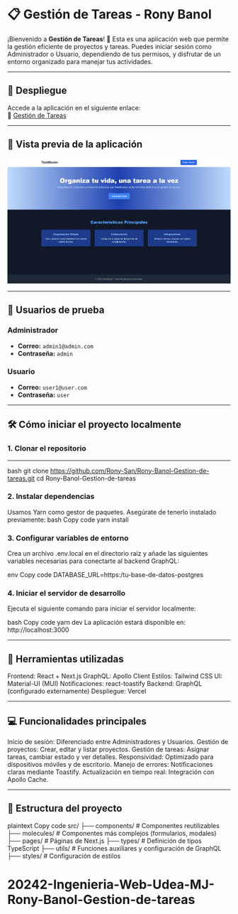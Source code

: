 ﻿# 📋 Gestión de Tareas - Rony Banol

¡Bienvenido a **Gestión de Tareas**! 🎉 Esta es una aplicación web que permite la gestión eficiente de proyectos y tareas. Puedes iniciar sesión como Administrador o Usuario, dependiendo de tus permisos, y disfrutar de un entorno organizado para manejar tus actividades.

---

## 🚀 Despliegue

Accede a la aplicación en el siguiente enlace:  
🔗 [Gestión de Tareas]([https://rony-banol-gestion-de-tareas.vercel.app/])

---

## 🎨 Vista previa de la aplicación

![Vista previa de la aplicación](./public/landing.png)

---

## 👤 Usuarios de prueba

### **Administrador**

- **Correo:** `admin1@admin.com`
- **Contraseña:** `admin`

### **Usuario**

- **Correo:** `user1@user.com`
- **Contraseña:** `user`

---

## 🛠️ Cómo iniciar el proyecto localmente

### **1. Clonar el repositorio**

---

bash
git clone https://github.com/Rony-San/Rony-Banol-Gestion-de-tareas.git
cd Rony-Banol-Gestion-de-tareas

### 2. Instalar dependencias

Usamos Yarn como gestor de paquetes. Asegúrate de tenerlo instalado previamente:
bash
Copy code
yarn install

### 3. Configurar variables de entorno

Crea un archivo .env.local en el directorio raíz y añade las siguientes variables necesarias para conectarte al backend GraphQL:

env
Copy code
DATABASE_URL=https:/tu-base-de-datos-postgres

### 4. Iniciar el servidor de desarrollo

Ejecuta el siguiente comando para iniciar el servidor localmente:

bash
Copy code
yarn dev
La aplicación estará disponible en: http://localhost:3000

---

## 🧰 Herramientas utilizadas

Frontend: React + Next.js
GraphQL: Apollo Client
Estilos: Tailwind CSS
UI: Material-UI (MUI)
Notificaciones: react-toastify
Backend: GraphQL (configurado externamente)
Despliegue: Vercel

---

## 💻 Funcionalidades principales

Inicio de sesión: Diferenciado entre Administradores y Usuarios.
Gestión de proyectos: Crear, editar y listar proyectos.
Gestión de tareas: Asignar tareas, cambiar estado y ver detalles.
Responsividad: Optimizado para dispositivos móviles y de escritorio.
Manejo de errores: Notificaciones claras mediante Toastify.
Actualización en tiempo real: Integración con Apollo Cache.

---

## 📂 Estructura del proyecto

plaintext
Copy code
src/
├── components/ # Componentes reutilizables
├── molecules/ # Componentes más complejos (formularios, modales)
├── pages/ # Páginas de Next.js
├── types/ # Definición de tipos TypeScript
├── utils/ # Funciones auxiliares y configuración de GraphQL
├── styles/ # Configuración de estilos
# 20242-Ingenieria-Web-Udea-MJ-Rony-Banol-Gestion-de-tareas

